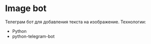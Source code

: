 # Image bot
Телеграм бот для добавления текста на изображение.
Технологии:
- Python
- python-telegram-bot
